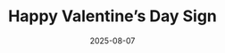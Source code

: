 ---
title: "Happy Valentine’s Day Sign"
date: 2025-08-07
publish_on: "2025-08-07"
summary: "A multi-color 3D-printed “Happy Valentine’s Day” décor piece with vibrant layered lettering and floating hearts — perfect for mantels, entry tables, or gifting as a festive seasonal accent."
tags: [Holiday, Valentine's Day, Décor, Signs]
photos: ["/assets/img/valsign1.png", "/assets/img/valsign2.png"]
category: Holiday
detail: >
  A vibrant 3D-printed Valentine’s Day décor piece featuring layered lettering and floating heart accents, designed to feel joyful and eye-catching without being overly formal. The dimensional construction and saturated colors give it a premium, giftable presence — perfect for mantels, entry tables, tiered trays, office décor, or seasonal displays that need a pop of romance and personality.
square_url:
makerworld_url: https://makerworld.com/en/models/1003981-happy-valentine-s-day-sign#profileId-982038
---